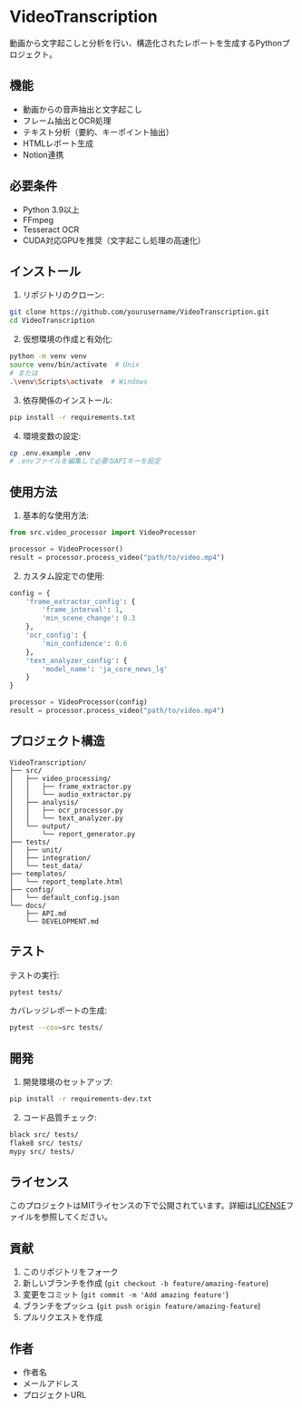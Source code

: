 # VideoTranscription

動画から文字起こしと分析を行い、構造化されたレポートを生成するPythonプロジェクト。

## 機能

- 動画からの音声抽出と文字起こし
- フレーム抽出とOCR処理
- テキスト分析（要約、キーポイント抽出）
- HTMLレポート生成
- Notion連携

## 必要条件

- Python 3.9以上
- FFmpeg
- Tesseract OCR
- CUDA対応GPUを推奨（文字起こし処理の高速化）

## インストール

1. リポジトリのクローン:
```bash
git clone https://github.com/yourusername/VideoTranscription.git
cd VideoTranscription
```

2. 仮想環境の作成と有効化:
```bash
python -m venv venv
source venv/bin/activate  # Unix
# または
.\venv\Scripts\activate  # Windows
```

3. 依存関係のインストール:
```bash
pip install -r requirements.txt
```

4. 環境変数の設定:
```bash
cp .env.example .env
# .envファイルを編集して必要なAPIキーを設定
```

## 使用方法

1. 基本的な使用方法:
```python
from src.video_processor import VideoProcessor

processor = VideoProcessor()
result = processor.process_video("path/to/video.mp4")
```

2. カスタム設定での使用:
```python
config = {
    'frame_extractor_config': {
        'frame_interval': 1,
        'min_scene_change': 0.3
    },
    'ocr_config': {
        'min_confidence': 0.6
    },
    'text_analyzer_config': {
        'model_name': 'ja_core_news_lg'
    }
}

processor = VideoProcessor(config)
result = processor.process_video("path/to/video.mp4")
```

## プロジェクト構造

```
VideoTranscription/
├── src/
│   ├── video_processing/
│   │   ├── frame_extractor.py
│   │   └── audio_extractor.py
│   ├── analysis/
│   │   ├── ocr_processor.py
│   │   └── text_analyzer.py
│   └── output/
│       └── report_generator.py
├── tests/
│   ├── unit/
│   ├── integration/
│   └── test_data/
├── templates/
│   └── report_template.html
├── config/
│   └── default_config.json
└── docs/
    ├── API.md
    └── DEVELOPMENT.md
```

## テスト

テストの実行:
```bash
pytest tests/
```

カバレッジレポートの生成:
```bash
pytest --cov=src tests/
```

## 開発

1. 開発環境のセットアップ:
```bash
pip install -r requirements-dev.txt
```

2. コード品質チェック:
```bash
black src/ tests/
flake8 src/ tests/
mypy src/ tests/
```

## ライセンス

このプロジェクトはMITライセンスの下で公開されています。詳細は[LICENSE](LICENSE)ファイルを参照してください。

## 貢献

1. このリポジトリをフォーク
2. 新しいブランチを作成 (`git checkout -b feature/amazing-feature`)
3. 変更をコミット (`git commit -m 'Add amazing feature'`)
4. ブランチをプッシュ (`git push origin feature/amazing-feature`)
5. プルリクエストを作成

## 作者

- 作者名
- メールアドレス
- プロジェクトURL